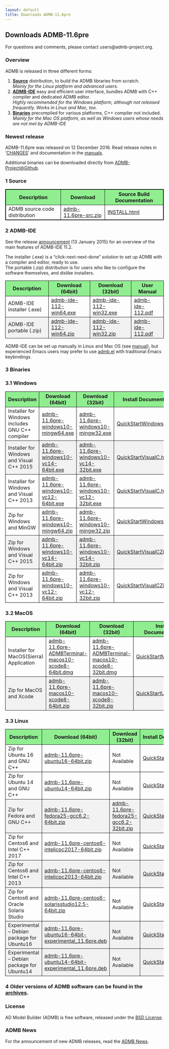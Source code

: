 ```yaml
---
layout: default
title: Downloads ADMB-11.6pre
---
```

<h2>Downloads ADMB-11.6pre</h2>

<p>For questions and comments, please contact users@admb-project.org.</p>
<h3>Overview</h3>
<p>ADMB is released in three different forms:</p>
<ol>
<li><a href="#source"><strong>Source</strong></a> distribution, to build the ADMB libraries from scratch.<br />
<em>Mainly for the Linux platform and advanced users.</em></li>
<li><a href="#admb-ide"><strong>ADMB-IDE</strong></a> easy and efficient user interface, bundles ADMB with C++ compiler and dedicated ADMB editor.<br />
<em>Highly recommended for the Windows platform, although not released frequently. Works in Linux and Mac, too.</em></li>
<li><a href="#binaries"><strong>Binaries</strong></a> precompiled for various platforms, C++ compiler not included.<br />
<em>Mainly for the Mac OS platform, as well as Windows users whose needs are not met by ADMB-IDE</em></li>
</ol>
<h3>Newest release</h3>
<p>ADMB-11.6pre was released on 12 December 2016.  Read release notes in &#8216;<a href="CHANGES.html">CHANGES</a>&#8216; and documentation in the <a href="https://github.com/admb-project/admb/releases/tag/admb-11.6pre/">manuals</a>.</p>
<p>Additional binaries can be downloaded directly from <a href="https://github.com/admb-project/admb/releases/tag/admb-11.6pre/">ADMB-Project@Github</a>.</p>
<h3><a name="source"></a>1  Source</h3>
<table style="border: 1px solid black;">
<tbody>
<tr>
<th style="background-color: lightgreen;border: 1px solid black;">Description</th>
<th style="background-color: lightgreen;border: 1px solid black;">Download</th>
<th style="background-color: lightgreen;border: 1px solid black;">Source Build Documentation</th>
</tr>
<tr>
<td style="border: 1px solid black;">ADMB source code distribution</td>
<td style="border: 1px solid black;"><a href="https://github.com/admb-project/admb/releases/download/admb-11.6pre/admb-11.6pre-src.zip">admb-11.6pre-src.zip</a></td>
<td style="border: 1px solid black;"><a href="INSTALL.html">INSTALL.html</a></td>
</tr>
</tbody>
</table>
<h3><a name="admb-ide"></a>2  ADMB-IDE</h3>
<p>See the release <a href="http://www.admb-project.org/2015/07/13/ADMB-IDE-11.2-released.html">announcement</a> (13 January 2015) for an overview of the main features of ADMB-IDE 11.2.</p>
<p>The installer (.exe) is a &#8220;click-next-next-done&#8221; solution to set up ADMB with a compiler and editor, ready to use.<br />
The portable (.zip) distribution is for users who like to configure the software themselves, and dislike installers.</p>
<table class="grid listing" summary="ADMB-IDE">
<tbody>
<tr>
<th style="background-color: lightgreen;border: 1px solid black;">Description</th>
<th style="background-color: lightgreen;border: 1px solid black;">Download (64bit)</th>
<th style="background-color: lightgreen;border: 1px solid black;">Download (32bit)</th>
<th style="background-color: lightgreen;border: 1px solid black;">User Manual</th>
</tr>
<tr>
<td style="border: 1px solid black;">ADMB-IDE installer (.exe)</td>
<td style="border: 1px solid black;"><a href="http://ftp.admb-project.org/admb-11.2/admb-ide-112-win64.exe">admb-ide-112-win64.exe</a></td>
<td style="border: 1px solid black;"><a href="http://ftp.admb-project.org/admb-11.2/admb-ide-112-win32.exe">admb-ide-112-win32.exe</a></td>
<td style="border: 1px solid black;"><a class="internal-link" href="/tools/admb-ide/manual.pdf">admb-ide-112.pdf</a></td>
</tr>
<tr>
<td style="background-color: #f2f2f2;border: 1px solid black;">ADMB-IDE portable (.zip)</td>
<td style="background-color: #f2f2f2;border: 1px solid black;"><a href="http://ftp.admb-project.org/admb-11.2/admb-ide-112-win64.zip">admb-ide-112-win64.zip</a></td>
<td style="background-color: #f2f2f2;border: 1px solid black;"><a href="http://ftp.admb-project.org/admb-11.2/admb-ide-112-win32.zip">admb-ide-112-win32.zip</a></td>
<td style="background-color: #f2f2f2;border: 1px solid black;"><a class="internal-link" href="/tools/admb-ide/manual.pdf">admb-ide-112.pdf</a></td>
</tr>
</tbody>
</table>
<p>ADMB-IDE can be set up manually in Linux and Mac OS (see <a class="internal-link" href="/tools/admb-ide/manual.pdf">manual</a>), but experienced Emacs users may prefer to use <a class="internal-link" href="/tools/editors/emacs/admb.el">admb.el</a> with traditional Emacs keybindings.</p>
<h3><a name="binaries"></a>3 Binaries</h3>
<h3>3.1  Windows</h3>
<table class="grid listing">
<tbody>
<tr>
<th style="background-color: lightgreen;border: 1px solid black;">Description</th>
<th style="background-color: lightgreen;border: 1px solid black;">Download (64bit)</th>
<th style="background-color: lightgreen;border: 1px solid black;">Download (32bit)</th>
<th style="background-color: lightgreen;border: 1px solid black;">Install Documentation</th>
</tr>
<tr>
<td style="border: 1px solid black;">Installer for Windows includes GNU C++ compiler</td>
<td style="border: 1px solid black;"><a href="https://github.com/admb-project/admb/releases/download/admb-11.6pre/admb-11.6pre-windows10-mingw64.exe">admb-11.6pre-windows10-mingw64.exe</a></td>
<td style="border: 1px solid black;"><a href="https://github.com/admb-project/admb/releases/download/admb-11.6pre/admb-11.6pre-windows10-mingw32.exe">admb-11.6pre-windows10-mingw32.exe</a></td>
<td style="border: 1px solid black;"><a href="QuickStartWindows.html">QuickStartWindows.html</a></td>
</tr>
<tr>
<td style="background-color: #f2f2f2;border: 1px solid black;">Installer for Windows and Visual C++ 2015</td>
<td style="background-color: #f2f2f2;border: 1px solid black;"><a href="https://github.com/admb-project/admb/releases/download/admb-11.6pre/admb-11.6pre-windows10-vc14-64bit.exe">admb-11.6pre-windows10-vc14-64bit.exe</a></td>
<td style="background-color: #f2f2f2;border: 1px solid black;"><a href="https://github.com/admb-project/admb/releases/download/admb-11.6pre/admb-11.6pre-windows10-vc14-32bit.exe">admb-11.6pre-windows10-vc14-32bit.exe</a></td>
<td style="background-color: #f2f2f2;border: 1px solid black;"><a href="QuickStartVisualC.html">QuickStartVisualC.html</a></td>
</tr>
<tr>
<td style="border: 1px solid black;">Installer for Windows and Visual C++ 2013</td>
<td style="border: 1px solid black;"><a href="https://github.com/admb-project/admb/releases/download/admb-11.6pre/admb-11.6pre-windows10-vc12-64bit.exe">admb-11.6pre-windows10-vc12-64bit.exe</a></td>
<td style="border: 1px solid black;"><a href="https://github.com/admb-project/admb/releases/download/admb-11.6pre/admb-11.6pre-windows10-vc12-32bit.exe">admb-11.6pre-windows10-vc12-32bit.exe</a></td>
<td style="border: 1px solid black;"><a href="QuickStartVisualC.html">QuickStartVisualC.html</a></td>
</tr>
<tr>
<td style="border: 1px solid black;">Zip for Windows and MinGW</td>
<td style="border: 1px solid black;"><a href="https://github.com/admb-project/admb/releases/download/admb-11.6pre/admb-11.6pre-windows10-mingw64.zip">admb-11.6pre-windows10-mingw64.zip</a></td>
<td style="border: 1px solid black;"><a href="https://github.com/admb-project/admb/releases/download/admb-11.6pre/admb-11.6pre-windows10-mingw32.zip">admb-11.6pre-windows10-mingw32.zip</a></td>
<td style="border: 1px solid black;"><a href="QuickStartWindowsZip.html">QuickStartWindowsZip.html</a></td>
</tr>
<tr>
<td style="background-color: #f2f2f2;border: 1px solid black;">Zip for Windows and Visual C++ 2015</td>
<td style="background-color: #f2f2f2;border: 1px solid black;"><a href="https://github.com/admb-project/admb/releases/download/admb-11.6pre/admb-11.6pre-windows10-vc14-64bit.zip">admb-11.6pre-windows10-vc14-64bit.zip</a></td>
<td style="background-color: #f2f2f2;border: 1px solid black;"><a href="https://github.com/admb-project/admb/releases/download/admb-11.6pre/admb-11.6pre-windows10-vc14-32bit.zip">admb-11.6pre-windows10-vc14-32bit.zip</a></td>
<td style="background-color: #f2f2f2;border: 1px solid black;"><a href="QuickStartVisualCZip.html">QuickStartVisualCZip.html</a></td>
</tr>
<tr>
<td style="border: 1px solid black;">Zip for Windows and Visual C++ 2013</td>
<td style="border: 1px solid black;"><a href="https://github.com/admb-project/admb/releases/download/admb-11.6pre/admb-11.6pre-windows10-vc12-64bit.zip">admb-11.6pre-windows10-vc12-64bit.zip</a></td>
<td style="border: 1px solid black;"><a href="https://github.com/admb-project/admb/releases/download/admb-11.6pre/admb-11.6pre-windows10-vc12-32bit.zip">admb-11.6pre-windows10-vc12-32bit.zip</a></td>
<td style="border: 1px solid black;"><a href="QuickStartVisualCZip.html">QuickStartVisualCZip.html</a></td>
</tr>
</tbody>
</table>
<h3>3.2  MacOS</h3>
<table class="grid listing">
<tbody>
<tr>
<th style="background-color: lightgreen;border: 1px solid black;">Description</th>
<th style="background-color: lightgreen;border: 1px solid black;">Download (64bit)</th>
<th style="background-color: lightgreen;border: 1px solid black;">Download (32bit)</th>
<th style="background-color: lightgreen;border: 1px solid black;">Install Documentation</th>
</tr>
<tr>
<td style="border: 1px solid black;">Installer for MacOS(Sierra) Application</td>
<td style="border: 1px solid black;"><a href="https://github.com/admb-project/admb/releases/download/admb-11.6pre/admb-11.6pre-ADMBTerminal-macos10-xcode8-64bit.dmg">admb-11.6pre-ADMBTerminal-macos10-xcode8-64bit.dmg</a></td>
<td style="border: 1px solid black;"><a href="https://github.com/admb-project/admb/releases/download/admb-11.6pre/admb-11.6pre-ADMBTerminal-macos10-xcode8-32bit.dmg">admb-11.6pre-ADMBTerminal-macos10-xcode8-32bit.dmg</a></td>
<td style="border: 1px solid black;"><a href="QuickStartMacOS.html">QuickStartMacOS.html</a></td>
</tr>
<tr>
<td style="background-color: #f2f2f2;border: 1px solid black;">Zip for MacOS and Xcode</td>
<td style="background-color: #f2f2f2;border: 1px solid black;"><a href="https://github.com/admb-project/admb/releases/download/admb-11.6pre/admb-11.6pre-macos10-xcode8-64bit.zip">admb-11.6pre-macos10-xcode8-64bit.zip</a></td>
<td style="background-color: #f2f2f2;border: 1px solid black;"><a href="https://github.com/admb-project/admb/releases/download/admb-11.6pre/admb-11.6pre-macos10-xcode8-32bit.zip">admb-11.6pre-macos10-xcode8-32bit.zip</a></td>
<td style="background-color: #f2f2f2;border: 1px solid black;"><a href="QuickStartUnix.html">QuickStartUnix.html</a></td>
</tr>
</tbody>
</table>
<h3>3.3  Linux</h3>
<table class="grid listing">
<tbody>
<tr>
<th style="background-color: lightgreen;border: 1px solid black;">Description</th>
<th style="background-color: lightgreen;border: 1px solid black;">Download (64bit)</th>
<th style="background-color: lightgreen;border: 1px solid black;">Download (32bit)</th>
<th style="background-color: lightgreen;border: 1px solid black;">Install Documentation</th>
</tr>
<tr>
<td style="border: 1px solid black;">Zip for Ubuntu 16 and GNU C++</td>
<td style="border: 1px solid black;"><a href="https://github.com/admb-project/admb/releases/download/admb-11.6pre/admb-11.6pre-ubuntu16-64bit.zip">admb-11.6pre-ubuntu16-64bit.zip</a></td>
<td style="border: 1px solid black;">Not Available</td>
<td style="border: 1px solid black;"><a href="QuickStartUnix.html">QuickStartUnix.html</a></td>
</tr>
<tr>
<td style="border: 1px solid black;">Zip for Ubuntu 14 and GNU C++</td>
<td style="border: 1px solid black;"><a href="https://github.com/admb-project/admb/releases/download/admb-11.6pre/admb-11.6pre-ubuntu14-64bit.zip">admb-11.6pre-ubuntu14-64bit.zip</a></td>
<td style="border: 1px solid black;">Not Available</td>
<td style="border: 1px solid black;"><a href="QuickStartUnix.html">QuickStartUnix.html</a></td>
</tr>
<tr>
<td style="background-color: #f2f2f2;border: 1px solid black;">Zip for Fedora and GNU C++</td>
<td style="background-color: #f2f2f2;border: 1px solid black;"><a href="https://github.com/admb-project/admb/releases/download/admb-11.6pre/admb-11.6pre-fedora25-gcc6.2-64bit.zip">admb-11.6pre-fedora25-gcc6.2-64bit.zip</a></td>
<td style="background-color: #f2f2f2;border: 1px solid black;"><a href="https://github.com/admb-project/admb/releases/download/admb-11.6pre/admb-11.6pre-fedora25-gcc6.2-32bit.zip">admb-11.6pre-fedora25-gcc6.2-32bit.zip</a></td>
<td style="background-color: #f2f2f2;border: 1px solid black;"><a href="QuickStartUnix.html">QuickStartUnix.html</a></td>
</tr>
<tr>
<td style="border: 1px solid black;">Zip for Centos6 and Intel C++ 2017</td>
<td style="border: 1px solid black;"><a href="https://github.com/admb-project/admb/releases/download/admb-11.6pre/admb-11.6pre-centos6-intelicpc2017-64bit.zip">admb-11.6pre-centos6-intelicpc2017-64bit.zip</a></td>
<td style="border: 1px solid black;">Not Available</td>
<td style="border: 1px solid black;"><a href="QuickStartUnix.html">QuickStartUnix.html</a></td>
</tr>
<tr>
<td style="background-color: #f2f2f2;border: 1px solid black;">Zip for Centos6 and Intel C++ 2013</td>
<td style="background-color: #f2f2f2;border: 1px solid black;"><a href="https://github.com/admb-project/admb/releases/download/admb-11.6pre/admb-11.6pre-centos6-intelicpc2013-64bit.zip">admb-11.6pre-centos6-intelicpc2013-64bit.zip</a></td>
<td style="background-color: #f2f2f2;border: 1px solid black;">Not Available</td>
<td style="background-color: #f2f2f2;border: 1px solid black;"><a href="QuickStartUnix.html">QuickStartUnix.html</a></td>
</tr>
<tr>
<td style="border: 1px solid black;">Zip for Centos6 and Oracle Solaris Studio</td>
<td style="border: 1px solid black;"><a href="https://github.com/admb-project/admb/releases/download/admb-11.6pre/admb-11.6pre-centos6-solarisstudio12.5-64bit.zip">admb-11.6pre-centos6-solarisstudio12.5-64bit.zip</a></td>
<td style="border: 1px solid black;">Not Available</td>
<td style="border: 1px solid black;"><a href="QuickStartUnix.html">QuickStartUnix.html</a></td>
</tr>
<tr>
<td style="background-color: #f2f2f2;border: 1px solid black;">Experimental &#8211; Debian package for Ubuntu16</td>
<td style="background-color: #f2f2f2;border: 1px solid black;"><a href="https://github.com/admb-project/admb/releases/download/admb-11.6pre/admb-11.6pre-ubuntu16-64bit_11.6pre.deb">admb-11.6pre-ubuntu16-64bit-experimental_11.6pre.deb</a></td>
<td style="background-color: #f2f2f2;border: 1px solid black;">Not Available</td>
<td style="background-color: #f2f2f2;border: 1px solid black;"><a href="QuickStartUbuntu.html">QuickStartUbuntu.html</a></td>
</tr>
<tr>
<td style="background-color: #f2f2f2;border: 1px solid black;">Experimental &#8211; Debian package for Ubuntu14</td>
<td style="background-color: #f2f2f2;border: 1px solid black;"><a href="https://github.com/admb-project/admb/releases/download/admb-11.6pre/admb-11.6pre-ubuntu14-64bit_11.6pre.deb">admb-11.6pre-ubuntu14-64bit-experimental_11.6pre.deb</a></td>
<td style="background-color: #f2f2f2;border: 1px solid black;">Not Available</td>
<td style="background-color: #f2f2f2;border: 1px solid black;"><a href="QuickStartUbuntu.html">QuickStartUbuntu.html</a></td>
</tr>
</tbody>
</table>
<h3></h3>
<h3>4 Older versions of ADMB software can be found in the <a href="https://github.com/admb-project/admb/releases/">archives</a>.</h3>
<h3>License</h3>
<p>AD Model Builder (ADMB) is free software, released under the <a href="https://raw.githubusercontent.com/admb-project/admb/master/LICENSE.txt">BSD License</a>.</p>
<h3>ADMB News</h3>
<p>For the announcement of new ADMB releases, read the <a href="http://www.admb-project.org/news/">ADMB News</a>.</p>
